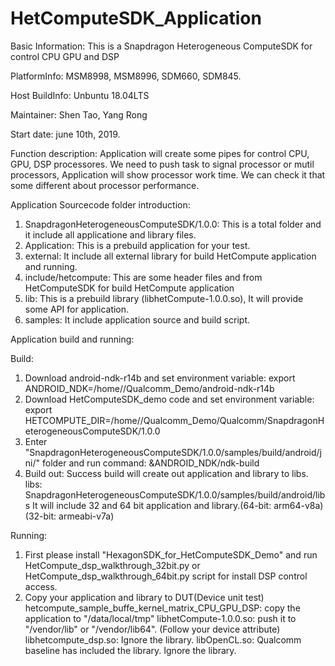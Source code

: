 # HetComputeSDK_Application
Basic Information: This is a Snapdragon Heterogeneous ComputeSDK for control CPU GPU and DSP

PlatformInfo: MSM8998, MSM8996, SDM660, SDM845.

Host BuildInfo: Unbuntu 18.04LTS

Maintainer: Shen Tao, Yang Rong

Start date: june 10th, 2019.

Function description: Application will create some pipes for control CPU, GPU, DSP processores.
                      We need to push task to signal processor or mutil processors, Application will show processor work time.
                      We can check it that some different about processor performance.

Application Sourcecode folder introduction:
1. SnapdragonHeterogeneousComputeSDK/1.0.0: This is a total folder and it include all applicatione and library files.
2. Application: This is a prebuild application for your test.
3. external: It include all external library for build HetCompute application and running.
4. include/hetcompute: This are some header files and from HetComputeSDK for build HetCompute application
5. lib: This is a prebuild library (libhetCompute-1.0.0.so), It will provide some API for application.
6. samples: It include application source and build script.

Application build and running:

Build:
1. Download android-ndk-r14b and set environment variable: export ANDROID_NDK=/home/<account>/Qualcomm_Demo/android-ndk-r14b
2. Download HetComputeSDK_demo code and set environment variable: 
   export  HETCOMPUTE_DIR=/home/<account>/Qualcomm_Demo/Qualcomm/SnapdragonHeterogeneousComputeSDK/1.0.0
3. Enter "SnapdragonHeterogeneousComputeSDK/1.0.0/samples/build/android/jni/" folder and run command: &ANDROID_NDK/ndk-build
4. Build out: Success build will create out application and library to libs.
              libs: SnapdragonHeterogeneousComputeSDK/1.0.0/samples/build/android/libs
                    It will include 32 and 64 bit application and library.(64-bit: arm64-v8a)(32-bit: armeabi-v7a)

Running:
1. First please install "HexagonSDK_for_HetComputeSDK_Demo" and run HetCompute_dsp_walkthrough_32bit.py or HetCompute_dsp_walkthrough_64bit.py script for install DSP control access.
2. Copy your application and library to DUT(Device unit test)
   hetcompute_sample_buffe_kernel_matrix_CPU_GPU_DSP: copy the application to "/data/local/tmp"
   libhetCompute-1.0.0.so: push it to "/vendor/lib" or "/vendor/lib64". (Follow your device attribute)
   libhetcompute_dsp.so: Ignore the library.
   libOpenCL.so: Qualcomm baseline has included the library. Ignore the library.

